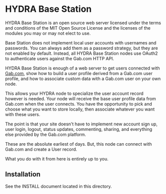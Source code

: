 # HYDRA Base Station

HYDRA Base Station is an open source web server licensed under the terms and conditions of the MIT Open Source License and the licenses of the modules you may or may not elect to use.

Base Station does not implement local user accounts with usernames and passwords. You can always add them as a password strategy, but they are not enabled by default. Instead, all HYDRA Base Station nodes use OAuth2 to authenticate users against the Gab.com HTTP API.

HYDRA Base Station is enough of a web server to get users connected with [Gab.com](https://gab.com), show how to build a user profile derived from a Gab.com user profile, and how to associate custom data with a Gab.com user on your own node.

This allows your HYDRA node to specialize the user account record however is needed. Your node will receive the base user profile data from Gab.com when the user connects. You have the opportunity to pick and choose what you want to store locally, then associate whatever you want with these users.

The point is that your site doesn't have to implement new account sign up, user login, logout, status updates, commenting, sharing, and everything else provided by the Gab.com platform.

These are the absolute earliest of days. But, this node can connect with Gab.com and create a User record.

What you do with it from here is entirely up to you.

## Installation

See the INSTALL document located in this directory.